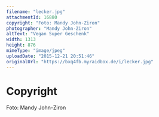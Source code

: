 ```yaml
---
filename: "lecker.jpg"
attachmentId: 16880
copyright: "Foto: Mandy John-Ziron"
photographer: "Mandy John-Ziron"
altText: "Vegan Super Geschenk"
width: 1313
height: 876
mimeType: "image/jpeg"
uploadDate: "2015-12-21 20:51:46"
originalUrl: "https://bxq4fb.myraidbox.de/i/lecker.jpg"
---
```


# Copyright

Foto: Mandy John-Ziron
